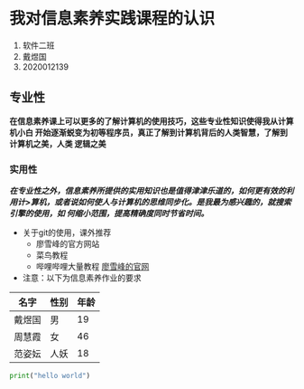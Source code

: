 # 我对信息素养实践课程的认识
1. 软件二班
2. 戴煜国
3. 2020012139
## 专业性
**在信息素养课上可以更多的了解计算机的使用技巧，这些专业性知识使得我从计算机小白
开始逐渐蜕变为初等程序员，真正了解到计算机背后的人类智慧，了解到计算机之美，人类
逻辑之美**
### 实用性
***在专业性之外，信息素养所提供的实用知识也是值得津津乐道的，如何更有效的利用计>算机，或者说如何使人与计算机的思维同步化。是我最为感兴趣的，就搜索引擎的使用，如
何缩小范围，提高精确度同时节省时间。***
+ 关于git的使用，课外推荐
  + 廖雪峰的官方网站
  + 菜鸟教程
  + 哔哩哔哩大量教程
    [廖雪峰的官网](https://www.liaoxuefeng.com/)
+ 注意：以下为信息素养作业的要求

| 名字   | 性别 | 年龄 |
| ------ | ---- | ---- |
| 戴煜国 | 男   | 19   |
| 周慧霞 | 女   | 46   |
| 范姿妘 | 人妖 | 18   |

```python
print("hello world")
```